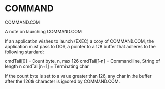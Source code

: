 # COMMAND
COMMAND.COM

A note on launching COMMAND.COM

If an application wishes to launch (EXEC) a copy of COMMAND.COM, the application must pass to DOS, a pointer to a 128 buffer that adheres to the following standard:

cmdTail[0] = Count byte, n, max 126
cmdTail[1-n] = Command line, String of length n
cmdTail[n+1] = Terminating <CR> char

If the count byte is set to a value greater than 126, any char in the buffer after the 126th character is ignored by COMMAND.COM.
